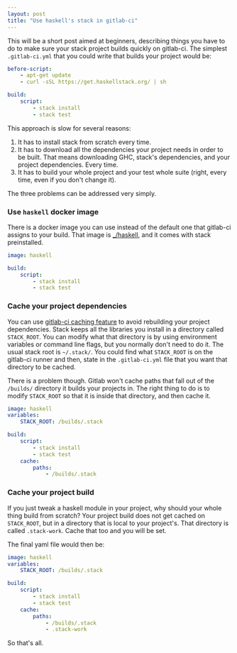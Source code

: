 ```yaml
---
layout: post
title: "Use haskell's stack in gitlab-ci"
---
```


This will be a short post aimed at beginners,
describing things you have to do to make sure your stack project
builds quickly on gitlab-ci. The simplest `.gitlab-ci.yml` that you
could write that builds your project would be:

```yaml
before-script:
    - apt-get update
    - curl -sSL https://get.haskellstack.org/ | sh

build:
    script:
        - stack install
        - stack test
```

This approach is slow for several reasons:
1. It has to install stack from scratch every time.
2. It has to download all the dependencies your project needs in order to be built. That means
   downloading GHC, stack's dependencies, and your project dependencies. Every time.
3. It has to build your whole project and your test whole suite (right, every time, even if
   you don't change it).

The three problems can be addressed very simply.

### Use `haskell` docker image
There is a docker image you can use instead of the default one that gitlab-ci assigns
to your build. That image is [\_/haskell](https://hub.docker.com/_/haskell/), and it
comes with stack preinstalled.

```yaml
image: haskell

build:
    script:
        - stack install
        - stack test
```

### Cache your project dependencies
You can use [gitlab-ci caching feature](https://docs.gitlab.com/ee/ci/caching/)
to avoid rebuilding your project dependencies. Stack
keeps all the libraries you install in a directory called `STACK_ROOT`. You can modify
what that directory is by using environment variables or command line flags, but you normally
don't need to do it. The usual stack root is `~/.stack/`. You could find what `STACK_ROOT` is
on the gitlab-ci runner and then, state in the `.gitlab-ci.yml` file that you want that
directory to be cached.

There is a problem though. Gitlab won't cache paths that fall out of the `/builds/` directory
it builds your projects in. The right thing to do is to modify `STACK_ROOT` so that it is inside
that directory, and then cache it. 

```yaml
image: haskell
variables:
    STACK_ROOT: /builds/.stack

build:
    script:
        - stack install
        - stack test
    cache:
        paths:
            - /builds/.stack
```

### Cache your project build
If you just tweak a haskell module in your project, why should your whole thing
build from scratch? Your
project build does not get cached on `STACK_ROOT`, but in a directory that is local to your
project's. That directory is called `.stack-work`. Cache that
too and you will be set.

The final yaml file would then be:
```yaml
image: haskell
variables:
    STACK_ROOT: /builds/.stack

build:
    script:
        - stack install
        - stack test
    cache:
        paths:
            - /builds/.stack
            - .stack-work
```


So that's all.
